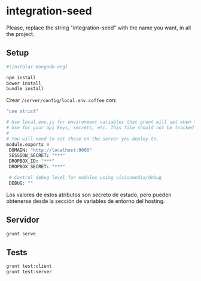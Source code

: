 # integration-seed
Please, replace the string "integration-seed" with the name you want, in all the project.

## Setup

```bash
#(instalar mongodb-org)

npm install
bower install
bundle install
```

Crear `/server/config/local.env.coffee` con:
```coffee
"use strict"

# Use local.env.js for environment variables that grunt will set when the server starts locally.
# Use for your api keys, secrets, etc. This file should not be tracked by git.
#
# You will need to set these on the server you deploy to.
module.exports =
 DOMAIN: "http://localhost:9000"
 SESSION_SECRET: "***"
 DROPBOX_ID: "***"
 DROPBOX_SECRET: "***"

 # Control debug level for modules using visionmedia/debug
 DEBUG: ""
```

Los valores de estos atributos son secreto de estado, pero pueden obtenerse desde la sección de variables de entorno del hosting.

## Servidor

```bash
grunt serve
```

## Tests

```bash
grunt test:client
grunt test:server
```
